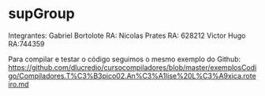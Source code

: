 # supGroup
Integrantes: Gabriel Bortolote RA:  Nicolas Prates RA: 628212 Victor Hugo RA:744359

Para compilar e testar o código seguimos o mesmo exemplo do Github: https://github.com/dlucredio/cursocompiladores/blob/master/exemplosCodigo/Compiladores.T%C3%B3pico02.An%C3%A1lise%20L%C3%A9xica.roteiro.md
